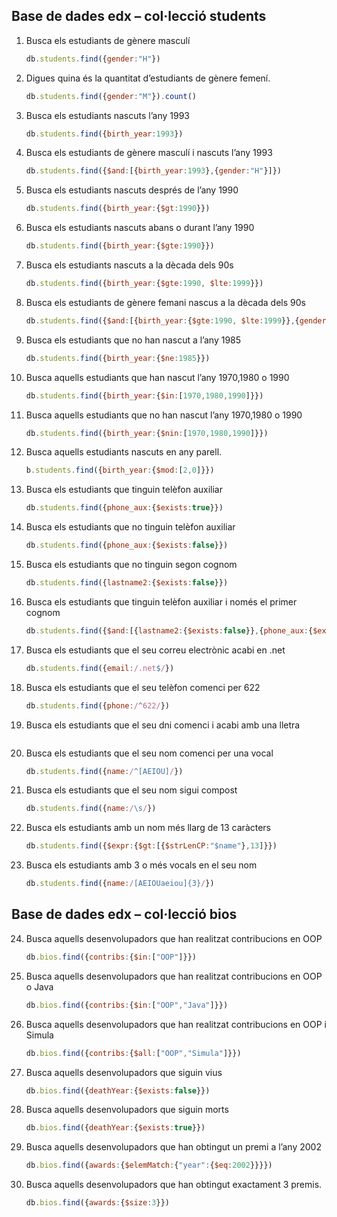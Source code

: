 ## Base de dades edx – col·lecció students

1. Busca els estudiants de gènere masculí
   ```js
   db.students.find({gender:"H"})
   ```
2. Digues quina és la quantitat d’estudiants de gènere femení.
   ```js
   db.students.find({gender:"M"}).count()
   ```
3. Busca els estudiants nascuts l’any 1993
   ```js
   db.students.find({birth_year:1993})
   ```
4. Busca els estudiants de gènere masculí i nascuts l’any 1993
   ```js
   db.students.find({$and:[{birth_year:1993},{gender:"H"}]})
   ```
5. Busca els estudiants nascuts després de l’any 1990
   ```js
   db.students.find({birth_year:{$gt:1990}})
   ```
6. Busca els estudiants nascuts abans o durant l’any 1990
   ```js
   db.students.find({birth_year:{$gte:1990}})
   ```
7. Busca els estudiants nascuts a la dècada dels 90s
   ```js
   db.students.find({birth_year:{$gte:1990, $lte:1999}})
   ```
8.  Busca els estudiants de gènere femani nascus a la dècada dels 90s
    ```js
    db.students.find({$and:[{birth_year:{$gte:1990, $lte:1999}},{gender:"M"}]})
    ```
9.  Busca els estudiants que no han nascut a l’any 1985
    ```js
    db.students.find({birth_year:{$ne:1985}})
    ```
10. Busca aquells estudiants que han nascut l’any 1970,1980 o 1990
    ```js
    db.students.find({birth_year:{$in:[1970,1980,1990]}})
    ```
11. Busca aquells estudiants que no han nascut l’any 1970,1980 o 1990
    ```js
    db.students.find({birth_year:{$nin:[1970,1980,1990]}})
    ```
12. Busca aquells estudiants nascuts en any parell.
    ```js
    b.students.find({birth_year:{$mod:[2,0]}})
    ```
13. Busca els estudiants que tinguin telèfon auxiliar
    ```js
    db.students.find({phone_aux:{$exists:true}})
    ```
14. Busca els estudiants que no tinguin telèfon auxiliar
    ```js
    db.students.find({phone_aux:{$exists:false}})
    ```
15. Busca els estudiants que no tinguin segon cognom
    ```js
    db.students.find({lastname2:{$exists:false}})
    ```
16. Busca els estudiants que tinguin telèfon auxiliar i només el primer cognom
    ```js
    db.students.find({$and:[{lastname2:{$exists:false}},{phone_aux:{$exists:true}}]})
    ```
17. Busca els estudiants que el seu correu electrònic acabi en .net
    ```js
    db.students.find({email:/.net$/})
    ```
18. Busca els estudiants que el seu telèfon comenci per 622
    ```js
    db.students.find({phone:/^622/})
    ```
19. Busca els estudiants que el seu dni comenci i acabi amb una lletra
    ```js
    
    ```
20. Busca els estudiants que el seu nom comenci per una vocal
    ```js
    db.students.find({name:/^[AEIOU]/})
    ```
21. Busca els estudiants que el seu nom sigui compost
    ```js
    db.students.find({name:/\s/})
    ```
22. Busca els estudiants amb un nom més llarg de 13 caràcters
    ```js
    db.students.find({$expr:{$gt:[{$strLenCP:"$name"},13]}})
    ```
23. Busca els estudiants amb 3 o més vocals en el seu nom
    ```js
    db.students.find({name:/[AEIOUaeiou]{3}/})
    ```


## Base de dades edx – col·lecció bios

24. Busca aquells desenvolupadors que han realitzat contribucions en OOP
    ```js
    db.bios.find({contribs:{$in:["OOP"]}})
    ```
25. Busca aquells desenvolupadors que han realitzat contribucions en OOP o Java
    ```js
    db.bios.find({contribs:{$in:["OOP","Java"]}})
    ```
26. Busca aquells desenvolupadors que han realitzat contribucions en OOP i Simula
    ```js
    db.bios.find({contribs:{$all:["OOP","Simula"]}})
    ```
27. Busca aquells desenvolupadors que siguin vius
    ```js
    db.bios.find({deathYear:{$exists:false}})
    ```
28. Busca aquells desenvolupadors que siguin morts
    ```js
    db.bios.find({deathYear:{$exists:true}})
    ```
29. Busca aquells desenvolupadors que han obtingut un premi a l’any 2002
    ```js
    db.bios.find({awards:{$elemMatch:{"year":{$eq:2002}}}})
    ```
30. Busca aquells desenvolupadors que han obtingut exactament 3 premis.
    ```js
    db.bios.find({awards:{$size:3}})
    ```

